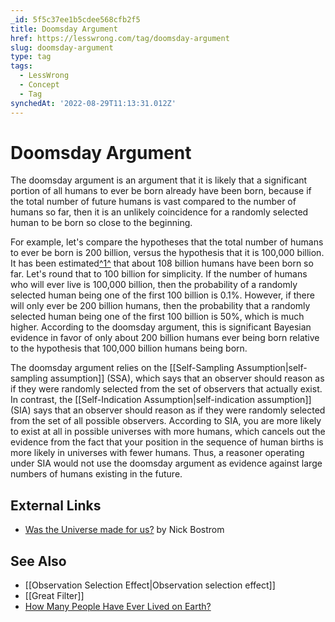 ```yaml
---
_id: 5f5c37ee1b5cdee568cfb2f5
title: Doomsday Argument
href: https://lesswrong.com/tag/doomsday-argument
slug: doomsday-argument
type: tag
tags:
  - LessWrong
  - Concept
  - Tag
synchedAt: '2022-08-29T11:13:31.012Z'
---
```


# Doomsday Argument

The doomsday argument is an argument that it is likely that a significant portion of all humans to ever be born already have been born, because if the total number of future humans is vast compared to the number of humans so far, then it is an unlikely coincidence for a randomly selected human to be born so close to the beginning.

For example, let's compare the hypotheses that the total number of humans to ever be born is 200 billion, versus the hypothesis that it is 100,000 billion. It has been estimated[^1^](#fn1) that about 108 billion humans have been born so far. Let's round that to 100 billion for simplicity. If the number of humans who will ever live is 100,000 billion, then the probability of a randomly selected human being one of the first 100 billion is 0.1%. However, if there will only ever be 200 billion humans, then the probability that a randomly selected human being one of the first 100 billion is 50%, which is much higher. According to the doomsday argument, this is significant Bayesian evidence in favor of only about 200 billion humans ever being born relative to the hypothesis that 100,000 billion humans being born.

The doomsday argument relies on the [[Self-Sampling Assumption|self-sampling assumption]] (SSA), which says that an observer should reason as if they were randomly selected from the set of observers that actually exist. In contrast, the [[Self-Indication Assumption|self-indication assumption]] (SIA) says that an observer should reason as if they were randomly selected from the set of all possible observers. According to SIA, you are more likely to exist at all in possible universes with more humans, which cancels out the evidence from the fact that your position in the sequence of human births is more likely in universes with fewer humans. Thus, a reasoner operating under SIA would not use the doomsday argument as evidence against large numbers of humans existing in the future.

## External Links

- [Was the Universe made for us?](http://www.anthropic-principle.com/?q=anthropic_principle/doomsday_argument) by Nick Bostrom

## See Also

- [[Observation Selection Effect|Observation selection effect]]
- [[Great Filter]]
- [How Many People Have Ever Lived on Earth?](https://www.prb.org/howmanypeoplehaveeverlivedonearth/)
